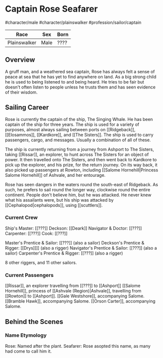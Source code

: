 # Captain Rose Seafarer
#character/male #character/plainswalker #profession/sailor/captain

Race | Sex | Born
-----|-----|-----
Plainswalker | Male | ????

## Overview
A gruff man, and a weathered sea captain, Rose has always felt a sense of peace at sea that he has yet to find anywhere on land. As a big strong child he is used to being listened to and being heard. He tries to be fair but doesn't often listen to people unless he trusts them and has seen evidence of their wisdom.

## Sailing Career
Rose is currently the captain of the ship, The Singing Whale. He has been captain of the ship for three years. The ship is used for a variety of purposes, almost always sailing between ports on [[Ridgeback]], [[Elosammos]], [[Kardkore]], and [[The Sisters]]. The ship is used to carry passengers, cargo, and messages. Usually a combination of all of these.

The ship is currently returning from a journey from Ashport to The Sisters, taking [[Rissar]], an explorer, to hunt across The Sisters for an object of power. It then travelled onto The Sisters, and then went back to Kardkore to pick up the explorer, and his prize, for the return journey. On its way back, it also picked up passengers at Rowton, including [[Salome Hornehill|Princess Salome Hornehill]] of Ashvale, and her entourage.

Rose has seen dangers in the waters round the south-east of Ridgeback. As such, he prefers to sail round the longer way, clockwise round the entire continent. People don't believe him, but he was attacked. He never knew what his assailants were, but his ship was attacked by [[Cephalopod|cephalopods]], using [[scuttlers]].

### Current Crew
Ship's Master: [[???]]
Deckson: [[Deark]]
Navigator & Doctor: [[???]]
Carpenter: [[???]]
Cook: [[???]]

Master's Prentice & Sailor: [[???]] (also a sailor)
Deckson's Prentice & Rigger: [[Drys]]]] (also a rigger)
Navigator's Prentice & Sailor: [[???]] (also a sailor)
Carpenter's Prentice & Rigger: [[???]] (also a rigger)

8 other riggers, and 11 other sailors.

### Current Passengers
[[Rissar]], an explorer travelling from [[???]] to [[Ashport]]
[[Salome Hornehill]], princess of [[Ashvale (Region)|Ashvale]], travelling from [[Rowton]] to [[Ashport]].
[[Gale Westshore]], accompanying Salome.
[[Bramble Hawk]], accompanying Salome.
[[Orson Carter]], accompanying Salome.

## Behind the Scenes
### Name Etymology
Rose: Named after the plant.
Seafarer: Rose asopted this name, as many had come to call him it.
